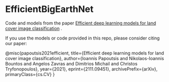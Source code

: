 
# EfficientBigEarthNet

Code and models from the paper [Efficient deep learning models for land cover image classification](https://arxiv.org/abs/2111.09451) .

If you use the models or code provided in this repo, please consider citing our paper:

@misc{papoutsis2021efficient,
      title={Efficient deep learning models for land cover image classification}, 
      author={Ioannis Papoutsis and Nikolaos-Ioannis Bountos and Angelos Zavras and Dimitrios Michail and Christos Tryfonopoulos},
      year={2021},
      eprint={2111.09451},
      archivePrefix={arXiv},
      primaryClass={cs.CV}
}

